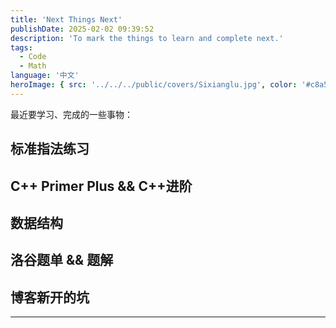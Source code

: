```yaml
---
title: 'Next Things Next'
publishDate: 2025-02-02 09:39:52
description: 'To mark the things to learn and complete next.'
tags:
  - Code
  - Math
language: '中文'
heroImage: { src: '../../../public/covers/Sixianglu.jpg', color: '#c8a598' }
---
```


最近要学习、完成的一些事物：

## 标准指法练习



## C++ Primer Plus && C++进阶



## 数据结构



## 洛谷题单 && 题解



## 博客新开的坑



---

